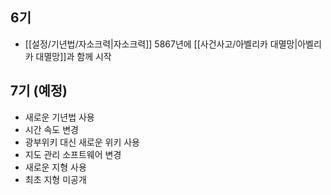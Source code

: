 ## 6기
- [[설정/기년법/자소크력|자소크력]] 5867년에 [[사건사고/아벨리카 대멸망|아벨리카 대멸망]]과 함께 시작

## 7기 (예정)
- 새로운 기년법 사용
- 시간 속도 변경
- 광부위키 대신 새로운 위키 사용
- 지도 관리 소프트웨어 변경
- 새로운 지형 사용
- 최초 지형 미공개